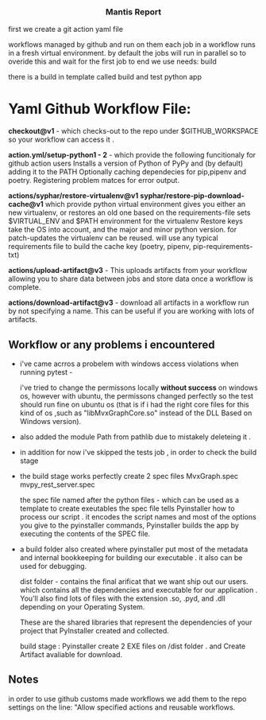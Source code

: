 <p align="center">
    <h3 align="center"> Mantis Report </h3>


<p align="left">
first we create a git action yaml file

workflows managed by github and run on them
each job in a workflow runs in a fresh virtual environment.
by default the jobs will run in parallel
so to overide this and wait for the first job to end
we use needs: build


there is a build in template called build and test python app
<br />

  </p>
</p>


Yaml Github Workflow File:
==========================


**checkout@v1** - which checks-out to the repo under $GITHUB_WORKSPACE so your workflow can access it .


 **action.yml/setup-python1 - 2** - which provide the following funcitionaly for github action users
                           Installs a version of Python of PyPy and (by default) adding it to the PATH
                           Optionally caching dependecies for pip,pipenv and poetry.
                           Registering problem matces for error output.

 **actions/syphar/restore-virtualenv@v1** 
 **syphar/restore-pip-download-cache@v1**
                           which provide python virtual environment
                           gives you either an new virtualenv, or restores an old one based on the requirements-file
                           sets $VIRTUAL_ENV and $PATH environment for the virtualenv
                           Restore keys take the OS into account, and the major and minor python version. for patch-updates the virtualenv can be reused.
                           will use any typical requirements file to build the cache key (poetry, pipenv, pip-requirements-txt)

**actions/upload-artifact@v3** - 
                           This uploads artifacts from your workflow allowing you to share data between jobs and store data once a workflow is complete.
 

**actions/download-artifact@v3** -
                           download all artifacts in a workflow run by not specifying a name. This can be useful if you are working with lots of artifacts.


## Workflow or any problems i encountered 

* i've came acrros a probelem with windows access violations when running pytest -

  i've tried to change the permissons locally **without success** on windows os, 
  however with ubuntu, the permissons changed perfectly so the test should run fine on ubuntu os (that is if i had the right core files for this kind of os
  ,such as "libMvxGraphCore.so" instead of the DLL Based on Windows version).

* also added the module Path from pathlib due to mistakely deleteing it .


* in addition for now i've skipped the tests job , in order to check the build stage

* the build stage works perfectly create 2 spec files 
  MvxGraph.spec
  mvpy_rest_server.spec

  the spec file named after the python files - which can be used as a template to create exeutables
  the spec file tells Pyinstaller how to process our script .
  it encodes the script names and most of the options you give to the pyinstaller commands,
  Pyinstaller builds the app by executing the contents of the SPEC file.


* a build folder also created where pyinstaller put most of the metadata and internal
  bookkeeping for building our executable . it also can be used for debugging.

  dist folder - contains the final arificat that we want ship out our users.
  which contains all the dependencies and executable for our application .
  You’ll also find lots of files with the extension .so, .pyd, and .dll depending on your Operating System.

  These are the shared libraries that represent the dependencies of your project that PyInstaller created and collected.

  build stage :
  Pyinstaller create 2 EXE files on /dist folder . and Create Artifact avaliable for download.


## Notes


  in order to use  github customs made workflows
  we add them to the repo settings on the line:
  "Allow specified actions and reusable workflows.










